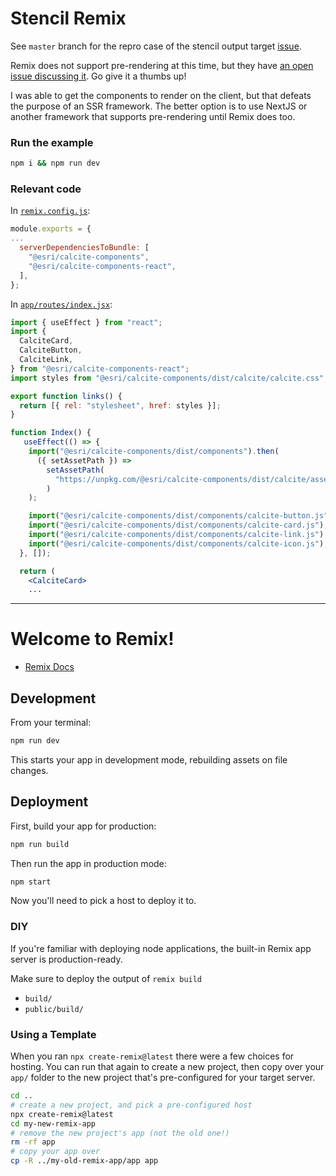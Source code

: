 # Stencil Remix
See `master` branch for the repro case of the stencil output target [issue](https://github.com/ionic-team/stencil-ds-output-targets/issues/226).

Remix does not support pre-rendering at this time, but they have [an open issue discussing it](https://github.com/remix-run/remix/issues/179). Go give it a thumbs up!

I was able to get the components to render on the client, but that defeats the purpose of an SSR framework. The better option is to use NextJS or another framework that supports pre-rendering until Remix does too.

### Run the example

```bash
npm i && npm run dev
```

### Relevant code

In [`remix.config.js`](https://github.com/benelan/stencil-remix/blob/fix/remix.config.js):

```js
module.exports = {
...
  serverDependenciesToBundle: [
    "@esri/calcite-components",
    "@esri/calcite-components-react",
  ],
};
```
In [`app/routes/index.jsx`](https://github.com/benelan/stencil-remix/blob/fix/app/routes/index.jsx):

```jsx
import { useEffect } from "react";
import {
  CalciteCard,
  CalciteButton,
  CalciteLink,
} from "@esri/calcite-components-react";
import styles from "@esri/calcite-components/dist/calcite/calcite.css";

export function links() {
  return [{ rel: "stylesheet", href: styles }];
}

function Index() {
   useEffect(() => {
    import("@esri/calcite-components/dist/components").then(
      ({ setAssetPath }) =>
        setAssetPath(
          "https://unpkg.com/@esri/calcite-components/dist/calcite/assets"
        )
    );

    import("@esri/calcite-components/dist/components/calcite-button.js");
    import("@esri/calcite-components/dist/components/calcite-card.js");
    import("@esri/calcite-components/dist/components/calcite-link.js");
    import("@esri/calcite-components/dist/components/calcite-icon.js");
  }, []);

  return (
    <CalciteCard>
    ...
```
---

# Welcome to Remix!

- [Remix Docs](https://remix.run/docs)

## Development

From your terminal:

```sh
npm run dev
```

This starts your app in development mode, rebuilding assets on file changes.

## Deployment

First, build your app for production:

```sh
npm run build
```

Then run the app in production mode:

```sh
npm start
```

Now you'll need to pick a host to deploy it to.

### DIY

If you're familiar with deploying node applications, the built-in Remix app server is production-ready.

Make sure to deploy the output of `remix build`

- `build/`
- `public/build/`

### Using a Template

When you ran `npx create-remix@latest` there were a few choices for hosting. You can run that again to create a new project, then copy over your `app/` folder to the new project that's pre-configured for your target server.

```sh
cd ..
# create a new project, and pick a pre-configured host
npx create-remix@latest
cd my-new-remix-app
# remove the new project's app (not the old one!)
rm -rf app
# copy your app over
cp -R ../my-old-remix-app/app app
```
